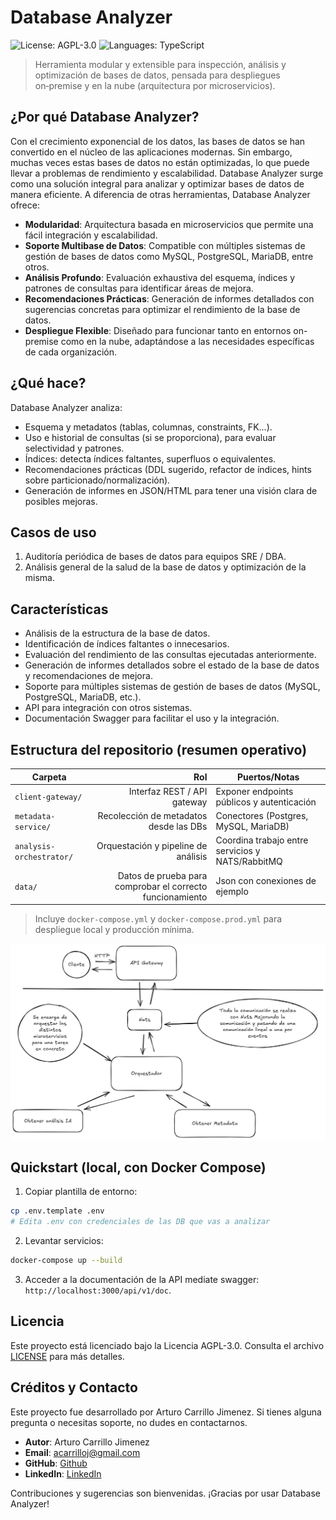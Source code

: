 # Database Analyzer

![License: AGPL-3.0](https://img.shields.io/badge/License-AGPL--3.0-blue.svg)
![Languages: TypeScript](https://img.shields.io/github/languages/top/ArturoCarrilloJimenez/database-analyzer)


> Herramienta modular y extensible para inspección, análisis y optimización de bases de datos, pensada para despliegues on‑premise y en la nube (arquitectura por microservicios).

## ¿Por qué Database Analyzer?

Con el crecimiento exponencial de los datos, las bases de datos se han convertido en el núcleo de las aplicaciones modernas. Sin embargo, muchas veces estas bases de datos no están optimizadas, lo que puede llevar a problemas de rendimiento y escalabilidad.
Database Analyzer surge como una solución integral para analizar y optimizar bases de datos de manera eficiente. A diferencia de otras herramientas, Database Analyzer ofrece:
- **Modularidad**: Arquitectura basada en microservicios que permite una fácil integración y escalabilidad.
- **Soporte Multibase de Datos**: Compatible con múltiples sistemas de gestión de bases de datos como MySQL, PostgreSQL, MariaDB, entre otros.
- **Análisis Profundo**: Evaluación exhaustiva del esquema, índices y patrones de consultas para identificar áreas de mejora.
- **Recomendaciones Prácticas**: Generación de informes detallados con sugerencias concretas para optimizar el rendimiento de la base de datos.
- **Despliegue Flexible**: Diseñado para funcionar tanto en entornos on-premise como en la nube, adaptándose a las necesidades específicas de cada organización.

## ¿Qué hace?

Database Analyzer analiza:

- Esquema y metadatos (tablas, columnas, constraints, FK...).
- Uso e historial de consultas (si se proporciona), para evaluar selectividad y patrones.
- Índices: detecta índices faltantes, superfluos o equivalentes.
- Recomendaciones prácticas (DDL sugerido, refactor de índices, hints sobre particionado/normalización).
- Generación de informes en JSON/HTML para tener una visión clara de posibles mejoras.

## Casos de uso

1. Auditoría periódica de bases de datos para equipos SRE / DBA.
2. Análisis general de la salud de la base de datos y optimización de la misma.

## Características

- Análisis de la estructura de la base de datos.
- Identificación de índices faltantes o innecesarios.
- Evaluación del rendimiento de las consultas ejecutadas anteriormente.
- Generación de informes detallados sobre el estado de la base de datos y recomendaciones de mejora.
- Soporte para múltiples sistemas de gestión de bases de datos (MySQL, PostgreSQL, MariaDB, etc.).
- API para integración con otros sistemas.
- Documentación Swagger para facilitar el uso y la integración.

## Estructura del repositorio (resumen operativo)

| Carpeta                  |                                                       Rol | Puertos/Notas                                    |
| ------------------------ | --------------------------------------------------------: | ------------------------------------------------ |
| `client-gateway/`        |                               Interfaz REST / API gateway | Exponer endpoints públicos y autenticación       |
| `metadata-service/`      |                    Recolección de metadatos desde las DBs | Conectores (Postgres, MySQL, MariaDB)            |
| `analysis-orchestrator/` |                       Orquestación y pipeline de análisis | Coordina trabajo entre servicios y NATS/RabbitMQ |
| `data/`                  | Datos de prueba para comprobar el correcto funcionamiento | Json con conexiones de ejemplo                   |

> Incluye `docker-compose.yml` y `docker-compose.prod.yml` para despliegue local y producción mínima.

<center>

![Diagrama de Arquitectura](./images/estructura_de_microservicios.png)

</center>

## Quickstart (local, con Docker Compose)

1. Copiar plantilla de entorno:

```bash
cp .env.template .env
# Edita .env con credenciales de las DB que vas a analizar
```

2. Levantar servicios:

```bash
docker-compose up --build
```

3. Acceder a la documentación de la API mediate swagger: `http://localhost:3000/api/v1/doc`.

## Licencia

Este proyecto está licenciado bajo la Licencia AGPL-3.0. Consulta el archivo [LICENSE](./LICENSE) para más detalles.

## Créditos y Contacto

Este proyecto fue desarrollado por Arturo Carrillo Jimenez. Si tienes alguna pregunta o necesitas soporte, no dudes en contactarnos.

- **Autor**: Arturo Carrillo Jimenez
- **Email**: acarrilloj@gmail.com
- **GitHub**: [Github](https://github.com/ArturoCarrilloJimenez)
- **LinkedIn**: [LinkedIn](https://www.linkedin.com/in/arturo-carrillo/)

Contribuciones y sugerencias son bienvenidas. ¡Gracias por usar Database Analyzer!
